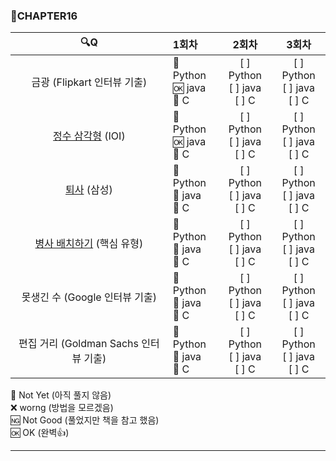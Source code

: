 ### :page_with_curl:CHAPTER16

|                                     :mag:Q                                     |               1회차                |               2회차               |               3회차               |
| :----------------------------------------------------------------------------: | :-------------------------------- | :-------------------------------: | :-------------------------------: |
|                          금광 (Flipkart 인터뷰 기출)                           | :black_square_button: Python<br/>:ok: java<br/>:black_square_button: C | [ ] Python<br/>[ ] java<br/>[ ] C | [ ] Python<br/>[ ] java<br/>[ ] C |
|     [정수 삼각형](https://www.acmicpc.net/problem/1932 "백준 링크") (IOI)      | :black_square_button: Python<br/>:ok: java<br/>:black_square_button: C | [ ] Python<br/>[ ] java<br/>[ ] C | [ ] Python<br/>[ ] java<br/>[ ] C |
|        [퇴사](https://www.acmicpc.net/problem/14501 "백준 링크") (삼성)        | :black_square_button: Python<br/>:black_square_button: java<br/>:black_square_button: C  | [ ] Python<br/>[ ] java<br/>[ ] C | [ ] Python<br/>[ ] java<br/>[ ] C |
| [병사 배치하기](https://www.acmicpc.net/problem/18353 "백준 링크") (핵심 유형) | :black_square_button: Python<br/>:black_square_button: java<br/>:black_square_button: C  | [ ] Python<br/>[ ] java<br/>[ ] C | [ ] Python<br/>[ ] java<br/>[ ] C |
|                         못생긴 수 (Google 인터뷰 기출)                         | :black_square_button: Python<br/>:black_square_button: java<br/>:black_square_button: C  | [ ] Python<br/>[ ] java<br/>[ ] C | [ ] Python<br/>[ ] java<br/>[ ] C |
|                     편집 거리 (Goldman Sachs 인터뷰 기출)                      | :black_square_button: Python<br/>:black_square_button: java<br/>:black_square_button: C  | [ ] Python<br/>[ ] java<br/>[ ] C | [ ] Python<br/>[ ] java<br/>[ ] C |

:black_square_button: Not Yet (아직 풀지 않음)<br/>
:x: worng (방법을 모르겠음)<br/>
:ng: Not Good (풀었지만 책을 참고 했음)<br/>
:ok: OK (완벽:+1:)<br/>

---
